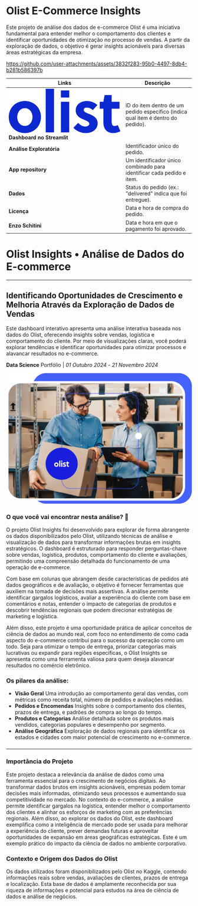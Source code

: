 # Olist E-Commerce Insights
Este projeto de análise dos dados de e-commerce Olist é uma iniciativa fundamental para entender melhor o comportamento dos clientes e identificar oportunidades de otimização no processo de vendas. A partir da exploração de dados, o objetivo é gerar insights acionáveis para diversas áreas estratégicas da empresa.



https://github.com/user-attachments/assets/3832f283-95b0-4497-8db4-b281b586397b






| **Links**                          | **Descrição**                                                                                     |
|-------------------------------------|---------------------------------------------------------------------------------------------------|
| ![](https://raw.githubusercontent.com/enzoschitini/Olist/refs/heads/streamlit/img/olistlogo.png) **Dashboard no Streamlit**                   | ID do item dentro de um pedido específico (indica qual item é dentro do pedido). |
| **Análise Exploratória**                        | Identificador único do pedido. |
| **App repository**                 | Um identificador único combinado para identificar cada pedido e item. |
| **Dados**                    | Status do pedido (ex.: "delivered" indica que foi entregue). |
| **Licença**        | Data e hora de compra do pedido. |
| **Enzo Schitini**               | Data e hora em que o pagamento foi aprovado. |







# **Olist Insights** • Análise de Dados do E-commerce
---
## **Identificando Oportunidades de Crescimento e Melhoria Através da Exploração de Dados de Vendas**
Este dashboard interativo apresenta uma análise interativa baseada nos dados do Olist, oferecendo insights sobre vendas, logística e comportamento do cliente. Por meio de visualizações claras, você poderá explorar tendências e identificar oportunidades para otimizar processos e alavancar resultados no e-commerce.             

**Data Science** Portfólio | *01 Outubro 2024* - *21 Novembro 2024*


![](https://raw.githubusercontent.com/enzoschitini/Olist/refs/heads/streamlit/img/cover.png)

### O que você vai encontrar nesta análise? 👋

O projeto Olist Insights foi desenvolvido para explorar de forma abrangente os dados disponibilizados pelo Olist, utilizando técnicas de análise e visualização de dados para transformar informações brutas em insights estratégicos. O dashboard é estruturado para responder perguntas-chave sobre vendas, logística, produtos, comportamento do cliente e avaliações, permitindo uma compreensão detalhada do funcionamento de uma operação de e-commerce.

Com base em colunas que abrangem desde características de pedidos até dados geográficos e de avaliação, o objetivo é fornecer ferramentas que auxiliem na tomada de decisões mais assertivas. A análise permite identificar gargalos logísticos, avaliar a experiência do cliente com base em comentários e notas, entender o impacto de categorias de produtos e descobrir tendências regionais que podem direcionar estratégias de marketing e logística.

Além disso, este projeto é uma oportunidade prática de aplicar conceitos de ciência de dados ao mundo real, com foco no entendimento de como cada aspecto do e-commerce contribui para o sucesso da operação como um todo. Seja para otimizar o tempo de entrega, priorizar categorias mais lucrativas ou expandir para regiões específicas, o Olist Insights se apresenta como uma ferramenta valiosa para quem deseja alavancar resultados no comércio eletrônico.

### Os pilares da análise:

- **Visão Geral** Uma introdução ao comportamento geral das vendas, com métricas como receita total, número de pedidos e avaliações médias.
- **Pedidos e Encomendas** Insights sobre o comportamento dos clientes, prazos de entrega, e padrões de compra ao longo do tempo.
- **Produtos e Categorias** Análise detalhada sobre os produtos mais vendidos, categorias populares e desempenho por segmento.
- **Análise Geográfica** Exploração de dados regionais para identificar os estados e cidades com maior potencial de crescimento no e-commerce.

###

---

###

### Importância do Projeto

Este projeto destaca a relevância da análise de dados como uma ferramenta essencial para o crescimento de negócios digitais. Ao transformar dados brutos em insights acionáveis, empresas podem tomar decisões mais informadas, otimizando seus processos e aumentando sua competitividade no mercado. No contexto do e-commerce, a análise permite identificar gargalos na logística, entender melhor o comportamento dos clientes e alinhar os esforços de marketing com as preferências regionais. Além disso, ao explorar os dados do Olist, este dashboard exemplifica como a inteligência de mercado pode ser usada para melhorar a experiência do cliente, prever demandas futuras e aproveitar oportunidades de expansão em áreas geográficas estratégicas. Este é um exemplo prático do impacto da ciência de dados no ambiente corporativo.


### Contexto e Origem dos Dados do Olist

Os dados utilizados foram disponibilizados pelo Olist no Kaggle, contendo informações reais sobre vendas, avaliações de clientes, prazos de entrega e localização. Esta base de dados é amplamente reconhecida por sua riqueza de informações e potencial para estudos na área de ciência de dados e análise de negócios.
